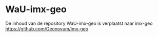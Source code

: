 # WaU-imx-geo

De inhoud van de repository WaU-imx-geo is verplaatst naar imx-geo
https://github.com/Geonovum/imx-geo



